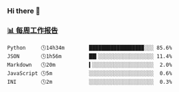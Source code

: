 ### Hi there 👋

<!-- waka-box start -->
### <a href="https://gist.github.com/b3f90cfdb958d2401b019f821c34c859" target="_blank">📊 每周工作报告</a>
```text
Python     🕓14h34m        █████████████████▉░░░ 85.6%
JSON       🕓1h56m         ██▍░░░░░░░░░░░░░░░░░░ 11.4%
Markdown   🕓20m           ▍░░░░░░░░░░░░░░░░░░░░  2.0%
JavaScript 🕓5m            ░░░░░░░░░░░░░░░░░░░░░  0.6%
INI        🕓2m            ░░░░░░░░░░░░░░░░░░░░░  0.3%
```
<!-- waka-box end -->

<!--
**yiningv/yiningv** is a ✨ _special_ ✨ repository because its `README.md` (this file) appears on your GitHub profile.
Here are some ideas to get you started:
- 🔭 I’m currently working on ...
- 🌱 I’m currently learning ...
- 👯 I’m looking to collaborate on ...
- 🤔 I’m looking for help with ...
- 💬 Ask me about ...
- 📫 How to reach me: ...
- 😄 Pronouns: ...
- ⚡ Fun fact: ...
-->
